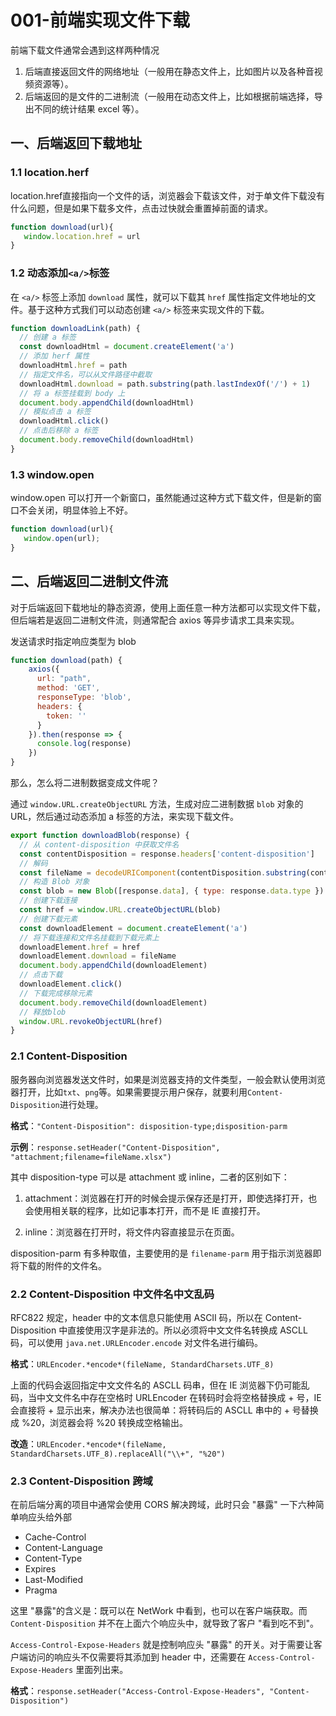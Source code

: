 # 001-前端实现文件下载
前端下载文件通常会遇到这样两种情况

1. 后端直接返回文件的网络地址（一般用在静态文件上，比如图片以及各种音视频资源等）。
2. 后端返回的是文件的二进制流（一般用在动态文件上，比如根据前端选择，导出不同的统计结果 excel 等）。

## 一、后端返回下载地址



### 1.1 location.herf

location.href直接指向一个文件的话，浏览器会下载该文件，对于单文件下载没有什么问题，但是如果下载多文件，点击过快就会重置掉前面的请求。

```javascript
function download(url){
   window.location.href = url
}
```

### 1.2 动态添加`<a/>`标签

在 `<a/>` 标签上添加 `download` 属性，就可以下载其 `href` 属性指定文件地址的文件。基于这种方式我们可以动态创建 `<a/>` 标签来实现文件的下载。

```javascript
function downloadLink(path) {
  // 创建 a 标签
  const downloadHtml = document.createElement('a')
  // 添加 herf 属性
  downloadHtml.href = path
  // 指定文件名，可以从文件路径中截取
  downloadHtml.download = path.substring(path.lastIndexOf('/') + 1)
  // 将 a 标签挂载到 body 上
  document.body.appendChild(downloadHtml)
  // 模拟点击 a 标签
  downloadHtml.click()
  // 点击后移除 a 标签
  document.body.removeChild(downloadHtml)
}
```

### 1.3 window.open

window.open 可以打开一个新窗口，虽然能通过这种方式下载文件，但是新的窗口不会关闭，明显体验上不好。

```javascript
function download(url){
   window.open(url);
}
```

## 二、后端返回二进制文件流

对于后端返回下载地址的静态资源，使用上面任意一种方法都可以实现文件下载，但后端若是返回二进制文件流，则通常配合 axios 等异步请求工具来实现。

发送请求时指定响应类型为 blob

```javascript
function download(path) {
    axios({
      url: "path",
      method: 'GET',
      responseType: 'blob',
      headers: {
        token: '' 
      }
    }).then(response => {
      console.log(response)
    })
}
```

那么，怎么将二进制数据变成文件呢？

通过 `window.URL.createObjectURL` 方法，生成对应二进制数据 `blob` 对象的 URL，然后通过动态添加 a 标签的方法，来实现下载文件。

```javascript
export function downloadBlob(response) {
  // 从 content-disposition 中获取文件名
  const contentDisposition = response.headers['content-disposition']
  // 解码
  const fileName = decodeURIComponent(contentDisposition.substring(contentDisposition.indexOf("''") + 2))
  // 构造 Blob 对象
  const blob = new Blob([response.data], { type: response.data.type })
  // 创建下载连接
  const href = window.URL.createObjectURL(blob)
  // 创建下载元素
  const downloadElement = document.createElement('a')
  // 将下载连接和文件名挂载到下载元素上
  downloadElement.href = href
  downloadElement.download = fileName
  document.body.appendChild(downloadElement)
  // 点击下载
  downloadElement.click()
  // 下载完成移除元素
  document.body.removeChild(downloadElement)
  // 释放blob
  window.URL.revokeObjectURL(href)
}
```

### 2.1 Content-Disposition

服务器向浏览器发送文件时，如果是浏览器支持的文件类型，一般会默认使用浏览器打开，比如`txt`、`png`等。如果需要提示用户保存，就要利用`Content-Disposition`进行处理。

**格式**：`"Content-Disposition": disposition-type;disposition-parm`

**示例**：`response.setHeader("Content-Disposition", "attachment;filename=fileName.xlsx")`

其中 disposition-type 可以是 attachment 或 inline，二者的区别如下：

1. attachment：浏览器在打开的时候会提示保存还是打开，即使选择打开，也会使用相关联的程序，比如记事本打开，而不是 IE 直接打开。

2. inline：浏览器在打开时，将文件内容直接显示在页面。

disposition-parm 有多种取值，主要使用的是 `filename-parm` 用于指示浏览器即将下载的附件的文件名。

### 2.2 Content-Disposition 中文件名中文乱码

RFC822 规定，header 中的文本信息只能使用 ASCII 码，所以在 Content-Disposition 中直接使用汉字是非法的。所以必须将中文文件名转换成 ASCLL 码，可以使用 `java.net.URLEncoder.encode` 对文件名进行编码。

**格式**：`URLEncoder.*encode*(fileName, StandardCharsets.UTF_8)`

上面的代码会返回指定中文文件名的 ASCLL 码串，但在 IE 浏览器下仍可能乱码，当中文文件名中存在空格时 URLEncoder  在转码时会将空格替换成 + 号，IE 会直接将 + 显示出来，解决办法也很简单：将转码后的 ASCLL 串中的 + 号替换成 %20，浏览器会将 %20 转换成空格输出。

**改造**：`URLEncoder.*encode*(fileName, StandardCharsets.UTF_8).replaceAll("\\+", "%20")`

### 2.3 Content-Disposition 跨域

在前后端分离的项目中通常会使用 CORS 解决跨域，此时只会 "暴露" 一下六种简单响应头给外部

- Cache-Control
- Content-Language
- Content-Type
- Expires
- Last-Modified
- Pragma

这里 "暴露"的含义是：既可以在 NetWork 中看到，也可以在客户端获取。而 `Content-Disposition` 并不在上面六个响应头中，就导致了客户 "看到吃不到"。

`Access-Control-Expose-Headers` 就是控制响应头 "暴露" 的开关。对于需要让客户端访问的响应头不仅需要将其添加到 header 中，还需要在 `Access-Control-Expose-Headers` 里面列出来。

**格式**：`response.setHeader("Access-Control-Expose-Headers", "Content-Disposition")`